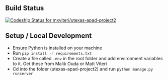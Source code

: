 ## Build Status
[![Codeship Status for mxviteri/utexas-apad-project2](https://app.codeship.com/projects/c20911d0-9a95-0137-006f-66ae6ddf8ea6/status?branch=master)](https://app.codeship.com/projects/358284)

## Setup / Local Development

* Ensure Python is installed on your machine
* Run `pip install -r requirements.txt`
* Create a file called `.env` in the root folder and add environment variables to it. Get these from Malik Ouda or Matt Viteri
* Cd into the folder (utexas-apad-project2) and run `python manage.py runserver`
